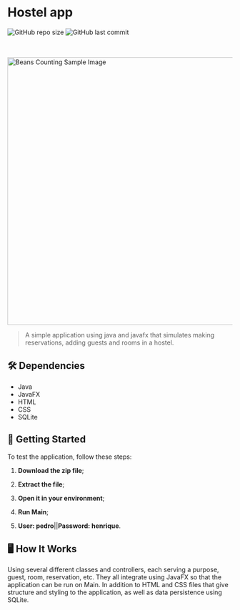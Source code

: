 # Hostel app

![GitHub repo size](https://img.shields.io/github/repo-size/pedrohalb/Aplicativo_Hotel_Java?style=for-the-badge)
![GitHub last commit](https://img.shields.io/github/last-commit/pedrohalb/Aplicativo_Hotel_Java?style=for-the-badge)

<br><br>
<img src="desc/example-beans.png" alt="Beans Counting Sample Image" width="600">

>A simple application using java and javafx that simulates making reservations, adding guests and rooms in a hostel.

## 🛠️ Dependencies

- Java
- JavaFX
- HTML
- CSS
- SQLite

## 🚀 Getting Started

To test the application, follow these steps:

1. **Download the zip file**;

2. **Extract the file**;

3. **Open it in your environment**;

4. **Run Main**;

5. **User: pedro**||**Password: henrique**.

## 🖥️ How It Works

Using several different classes and controllers, each serving a purpose, guest, room, reservation, etc. They all integrate using JavaFX so that the application can be run
on Main. In addition to HTML and CSS files that give structure and styling to the application, as well as data persistence using SQLite.
